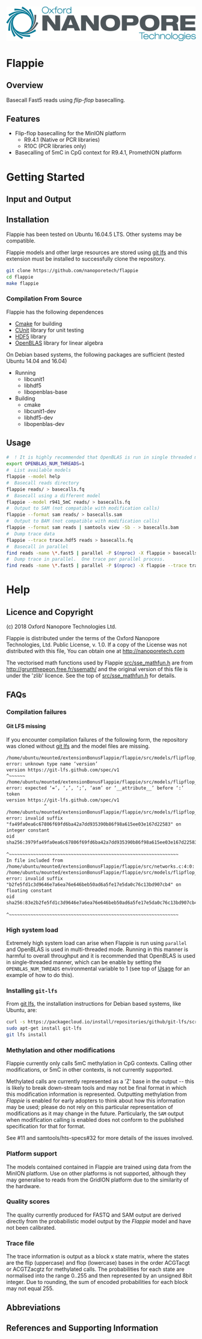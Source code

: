 ![Oxford Nanopore Technologies logo](images/ONT_logo_590x106.png)


# Flappie

## Overview

Basecall Fast5 reads using _flip-flop_ basecalling.  

## Features

* Flip-flop basecalling for the MinION platform
  * R9.4.1 (Native or PCR libraries)
  * R10C (PCR libraries only)
* Basecalling of 5mC in CpG context for R9.4.1, PromethION platform

# Getting Started

## Input and Output

## Installation
Flappie has been tested on Ubuntu 16.04.5 LTS.  Other systems may be
compatible.

Flappie models and other large resources are stored using [git
lfs](https://git-lfs.github.com/) and this extension must be installed
to successfully clone the repository.

```bash
git clone https://github.com/nanoporetech/flappie
cd flappie
make flappie
```

### Compilation From Source
Flappie has the following dependences
* [Cmake](https://cmake.org/) for building
* [CUnit](http://cunit.sourceforge.net/) library for unit testing
* [HDF5](https://www.hdfgroup.org/) library
* [OpenBLAS](https://www.openblas.net/) library for linear algebra


On Debian based systems, the following packages are sufficient (tested
Ubuntu 14.04 and 16.04)
* Running
  * libcunit1
  * libhdf5
  * libopenblas-base
* Building
  * cmake
  * libcunit1-dev
  * libhdf5-dev
  * libopenblas-dev


## Usage

```bash
#  ! It is highly recommended that OpenBLAS is run in single threaded mode
export OPENBLAS_NUM_THREADS=1
#  List available models
flappie --model help
#  Basecall reads directory
flappie reads/ > basecalls.fq
#  Basecall using a different model
flappie --model r941_5mC reads/ > basecalls.fq
#  Output to SAM (not compatible with modification calls)
flappie --format sam reads/ > basecalls.sam
#  Output to BAM (not compatible with modification calls)
flappie --format sam reads | samtools view -Sb - > basecalls.bam
#  Dump trace data
flappie --trace trace.hdf5 reads > basecalls.fq
#  Basecall in parallel
find reads -name \*.fast5 | parallel -P $(nproc) -X flappie > basecalls.fq
#  Dump trace in parallel.  One trace per parallel process.
find reads -name \*.fast5 | parallel -P $(nproc) -X flappie --trace trace_{%}.hdf5 {} > basecalls.fq
```

# Help

## Licence and Copyright
(c) 2018 Oxford Nanopore Technologies Ltd.

Flappie is distributed under the terms of the Oxford Nanopore
Technologies, Ltd.  Public License, v. 1.0.  If a copy of the License
was not distributed with this file, You can obtain one at
http://nanoporetech.com



The vectorised math functions used by Flappie
[src/sse_mathfun.h](src/sse_mathfun.h) are from
http://gruntthepeon.free.fr/ssemath/ and the original version of this
file is under the 'zlib' licence.  See the top of
[src/sse_mathfun.h](src/sse_mathfun.h) for details.


## FAQs

###  Compilation failures

####  Git LFS missing
If you encounter compilation failures of the following form, the
repository was cloned without [git lfs](https://git-lfs.github.com/) and
the model files are missing.
```
/home/ubuntu/mounted/extensionBonusFlappie/flappie/src/models/flipflop_r941native.h:1:1: error: unknown type name ‘version’
version https://git-lfs.github.com/spec/v1
^~~~~~~
/home/ubuntu/mounted/extensionBonusFlappie/flappie/src/models/flipflop_r941native.h:1:14: error: expected ‘=’, ‘,’, ‘;’, ‘asm’ or ‘__attribute__’ before ‘:’ token
version https://git-lfs.github.com/spec/v1
              ^
/home/ubuntu/mounted/extensionBonusFlappie/flappie/src/models/flipflop_r941native.h:2:12: error: invalid suffix "fa49fa0ea6c67806f69fd6ba42a7dd935390b86f98a615ee03e167d22583" on integer constant
oid sha256:3979fa49fa0ea6c67806f69fd6ba42a7dd935390b86f98a615ee03e167d22583
            ^~~~~~~~~~~~~~~~~~~~~~~~~~~~~~~~~~~~~~~~~~~~~~~~~~~~~~~~~~~~~~~~
In file included from /home/ubuntu/mounted/extensionBonusFlappie/flappie/src/networks.c:4:0:
/home/ubuntu/mounted/extensionBonusFlappie/flappie/src/models/flipflop_r10Cpcr.h:2:12: error: invalid suffix "b2fe5fd1c3d9646e7a6ea76e646beb50ad6a5fe17e5da0c76c13bd907cb4" on floating constant
oid sha256:83e2b2fe5fd1c3d9646e7a6ea76e646beb50ad6a5fe17e5da0c76c13bd907cb4
            ^~~~~~~~~~~~~~~~~~~~~~~~~~~~~~~~~~~~~~~~~~~~~~~~~~~~~~~~~~~~~~~~
```

###  High system load
Extremely high system load can arise when Flappie is run using
`parallel` and OpenBLAS is used in multi-threaded mode.  Running in this
manner is harmful to overall throughput and it is recommended that
OpenBLAS is used in single-threaded manner, which can be enable by
setting the `OPENBLAS_NUM_THREADS` environmental variable to 1 (see top
of [Usage](#usage) for an example of how to do this).


###  Installing `git-lfs`
From [git lfs](https://git-lfs.github.com/), the installation
instructions for Debian based systems, like Ubuntu, are: 
```bash Ubuntu
curl -s https://packagecloud.io/install/repositories/github/git-lfs/script.deb.sh | sudo bash
sudo apt-get install git-lfs
git lfs install
```

###  Methylation and other modifications
Flappie currently only calls 5mC methylation in CpG contexts.  Calling
other modifications, or 5mC in other contexts, is not currently
supported.

Methylated calls are currently represented as a 'Z' base in the output
-- this is likely to break down-stream tools and may not be final format
in which this modification information is represented.  Outputting
methylation from _Flappie_ is enabled for early adopters to think about
how this information may be used; please do not rely on this particular
representation of modifications as it may change in the future.
Particularly, the `SAM` output when modification calling is enabled does
not conform to the published specification for that for format.

See #11 and samtools/hts-specs#32 for more details of the issues involved.


###  Platform support
The models contained contained in Flappie are trained using data from
the MinION platform.  Use on other platforms is not supported, although
they may generalise to reads from the GridION platform due to the
similarity of the hardware.

### Quality scores
The quality currently produced for FASTQ and SAM output are derived
directly from the probabilistic model output by the _Flappie_ model and
have not been calibrated.

### Trace file
The trace information is output as a block x state matrix, where the
states are the flip (uppercase) and flop (lowercase) bases in the order
ACGTacgt or ACGTZacgtz for methylated calls.  The probabilities for each
state are normalised into the range 0..255 and then represented by an
unsigned 8bit integer.  Due to rounding, the sum of encoded
probabilities for each block may not equal 255.

## Abbreviations

## References and Supporting Information

